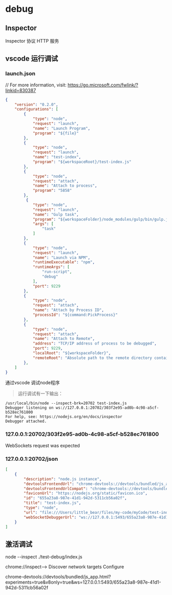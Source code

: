 # debug


## Inspector

Inspector 协议
HTTP 服务

## vscode 运行调试

### launch.json

// For more information, visit: https://go.microsoft.com/fwlink/?linkid=830387

```json
{
    "version": "0.2.0",
    "configurations": [
        {
            "type": "node",
            "request": "launch",
            "name": "Launch Program",
            "program": "${file}"
        },
        {
            "type": "node",
            "request": "launch",
            "name": "test-index",
            "program": "${workspaceRoot}/test-index.js"
        },
        {
            "type": "node",
            "request": "attach",
            "name": "Attach to process",
            "program": "5858"
        },
         {
            "type": "node",
            "request": "launch",
            "name": "Gulp task",
            "program": "${workspaceFolder}/node_modules/gulp/bin/gulp.js",
            "args": [
                "task"
            ]
        },
        {
            "type": "node",
            "request": "launch",
            "name": "Launch via NPM",
            "runtimeExecutable": "npm",
            "runtimeArgs": [
                "run-script",
                "debug"
            ],
            "port": 9229
        },
        {
            "type": "node",
            "request": "attach",
            "name": "Attach by Process ID",
            "processId": "${command:PickProcess}"
        },
        {
            "type": "node",
            "request": "attach",
            "name": "Attach to Remote",
            "address": "TCP/IP address of process to be debugged",
            "port": 9229,
            "localRoot": "${workspaceFolder}",
            "remoteRoot": "Absolute path to the remote directory containing the program"
        },
    ]
}
```

通过vscode 调试node程序

>运行调试有一下输出：

    /usr/local/bin/node --inspect-brk=20702 test-index.js
    Debugger listening on ws://127.0.0.1:20702/303f2e95-ad0b-4c98-a5cf-b528ec761800
    For help, see: https://nodejs.org/en/docs/inspector
    Debugger attached.

### 127.0.0.1:20702/303f2e95-ad0b-4c98-a5cf-b528ec761800

WebSockets request was expected

### 127.0.0.1:20702/json

```json
[
    {
        "description": "node.js instance",
        "devtoolsFrontendUrl": "chrome-devtools://devtools/bundled/js_app.html?experiments=true&v8only=true&ws=127.0.0.1:5493/655a23a8-987e-41d1-942d-5311cb56a02f",
        "devtoolsFrontendUrlCompat": "chrome-devtools://devtools/bundled/inspector.html?experiments=true&v8only=true&ws=127.0.0.1:5493/655a23a8-987e-41d1-942d-5311cb56a02f",
        "faviconUrl": "https://nodejs.org/static/favicon.ico",
        "id": "655a23a8-987e-41d1-942d-5311cb56a02f",
        "title": "test-index.js",
        "type": "node",
        "url": "file:///Users/little_bear/files/my-code/myCode/test-index.js",
        "webSocketDebuggerUrl": "ws://127.0.0.1:5493/655a23a8-987e-41d1-942d-5311cb56a02f"
    }
]
```

## 激活调试

node --inspect ./test-debug/index.js

chrome://inspect--> Discover network targets Configure

chrome-devtools://devtools/bundled/js_app.html?experiments=true&v8only=true&ws=127.0.0.1:5493/655a23a8-987e-41d1-942d-5311cb56a02f
